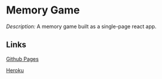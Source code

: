 # Memory Game

*Description:* A memory game built as a single-page react app.

## Links

[Github Pages](https://dfarrenk.github.io/memory-game-reactjs/)

[Heroku](https://cryptic-plateau-33915.herokuapp.com/)
